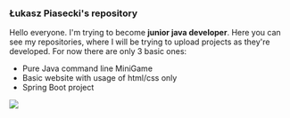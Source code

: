 <head>
 <link rel="stylesheet" href="https://use.fontawesome.com/releases/v5.1.1/css/all.css"
        integrity="sha384-O8whS3fhG2OnA5Kas0Y9l3cfpmYjapjI0E4theH4iuMD+pLhbf6JI0jIMfYcK3yZ" crossorigin="anonymous"> 
</head>


### <i class="fas fa-male"></i>Łukasz Piasecki's repository 

Hello everyone. I'm trying to become **junior java developer**. Here you can see my repositories, where I will be trying to upload projects as they're developed. For now there are only 3 basic ones:

* Pure Java command line MiniGame
* Basic website with usage of html/css only
* Spring Boot project

<img src="https://raw.githubusercontent.com/KashPiasecki/KashPiasecki/master/images/github-logo.png">

 <!-- ![](images/github-logo.png) -->

<!--
**KashPiasecki/KashPiasecki** is a ✨ _special_ ✨ repository because its `README.md` (this file) appears on your GitHub profile.

Here are some ideas to get you started:
👋
- 🔭 I’m currently working on ...
- 🌱 I’m currently learning ...
- 👯 I’m looking to collaborate on ...
- 🤔 I’m looking for help with ...
- 💬 Ask me about ...
- 📫 How to reach me: ...
- 😄 Pronouns: ...
- ⚡ Fun fact: ...
-->


